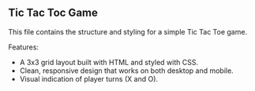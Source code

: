  Tic Tac Toc Game
  ----------------
  This file contains the structure and styling for a simple Tic Tac Toe game.
  
  Features:
  - A 3x3 grid layout built with HTML and styled with CSS.
  - Clean, responsive design that works on both desktop and mobile.
  - Visual indication of player turns (X and O).
  

